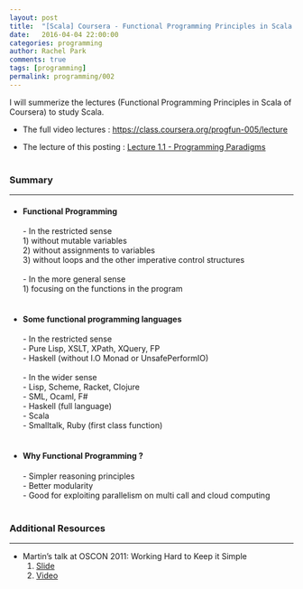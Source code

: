 ```yaml
---
layout: post
title:  "[Scala] Coursera - Functional Programming Principles in Scala (Lecture 1.1 - Programming Paradigms)"
date:   2016-04-04 22:00:00
categories: programming
author: Rachel Park
comments: true
tags: [programming]
permalink: programming/002
---
```



I will summerize the lectures (Functional Programming Principles in Scala of Coursera) to study Scala.


* The full video lectures : <a href="https://class.coursera.org/progfun-005/lecture" target="_blank">https://class.coursera.org/progfun-005/lecture</a>


* The lecture of this posting : <a href="https://class.coursera.org/progfun-005/lecture/8" target="_blank">Lecture 1.1 - Programming Paradigms</a>
<br/><br/>

<h3>Summary</h3>
<hr/>

- <h4>Functional Programming</h4>
    - In the restricted sense <br/>
    	1) without mutable variables <br/>
    	2) without assignments to variables <br/>
    	3) without loops and the other imperative control structures <br/><br/>
    - In the more general sense <br/>
    	1) focusing on the functions in the program <br/><br/>

- <h4>Some functional programming languages</h4>
    - In the restricted sense <br/>
        - Pure Lisp, XSLT, XPath, XQuery, FP <br/>
        - Haskell (without I.O Monad or UnsafePerformIO) <br/><br/>
    - In the wider sense <br/>
        - Lisp, Scheme, Racket, Clojure <br/>
        - SML, Ocaml, F# <br/>
        - Haskell (full language) <br/>
        - Scala <br/>
        - Smalltalk, Ruby (first class function) <br/><br/>

- <h4>Why Functional Programming ?</h4>
    - Simpler reasoning principles <br/>
    - Better modularity <br/>
    - Good for exploiting parallelism on multi call and cloud computing <br/><br/>

<h3>Additional Resources</h3>
<hr/>

* Martin’s talk at OSCON 2011: Working Hard to Keep it Simple <br/>
	1) <a href="http://www.slideshare.net/Odersky/oscon-keynote-working-hard-to-keep-it-simple" target="_blank">Slide</a> <br/>
	2) <a href="https://www.youtube.com/watch?v=3jg1AheF4n0" target="_blank">Video</a>

<br/><br/>

